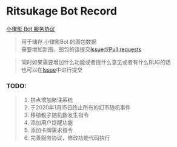 # Ritsukage Bot Record  

[小律影 Bot 服务协议](https://github.com/BAKAOLC/RitsukageBotRecord/edit/master/LICENSE.md)

> 用于储存 小律影Bot 的图包数据  
> 需要增加新图、图包的请提交[Issue](https://github.com/BAKAOLC/RitsukageBotRecord/issues)或[Pull requests](https://github.com/BAKAOLC/RitsukageBotRecord/pulls)  

> 同时如果需要增加什么功能或者提什么意见或者有什么BUG的话  
> 也可以在[Issue](https://github.com/BAKAOLC/RitsukageBotRecord/issues)中进行提交  

### TODO:  
> 1. 拼点增加赌注系统  
> 2. 于2020年1月15日终止所有的幻币随机事件  
> 3. 移植骰子随机数发生指令  
> 4. 添加用户提醒功能  
> 5. 添加卡牌需求指令  
> 6. 完善服务协议，修改功能代码执行  
